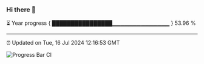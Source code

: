 ### Hi there 👋

⏳ Year progress { ████████████████▁▁▁▁▁▁▁▁▁▁▁▁▁▁ } 53.96 %

---

⏰ Updated on Tue, 16 Jul 2024 12:16:53 GMT

![Progress Bar CI](https://github.com/Shyam-Makwana/GitHub-Actions-Demo/workflows/Progress%20Bar%20CI/badge.svg)
